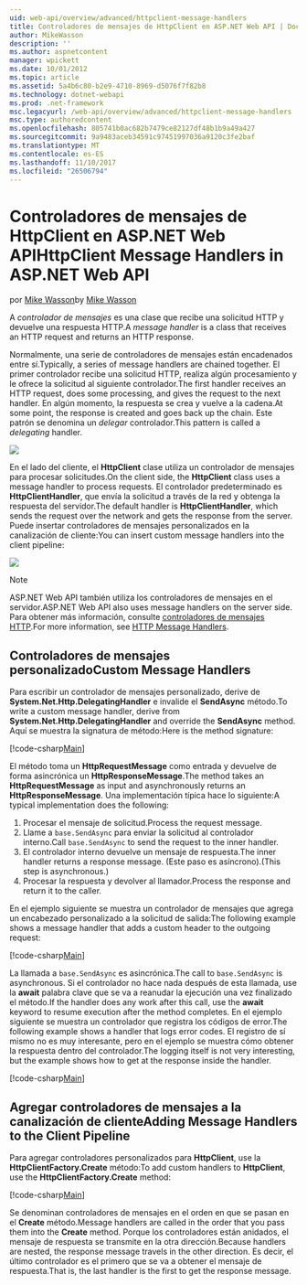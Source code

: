 ```yaml
---
uid: web-api/overview/advanced/httpclient-message-handlers
title: Controladores de mensajes de HttpClient en ASP.NET Web API | Documentos de Microsoft
author: MikeWasson
description: ''
ms.author: aspnetcontent
manager: wpickett
ms.date: 10/01/2012
ms.topic: article
ms.assetid: 5a4b6c80-b2e9-4710-8969-d5076f7f82b8
ms.technology: dotnet-webapi
ms.prod: .net-framework
msc.legacyurl: /web-api/overview/advanced/httpclient-message-handlers
msc.type: authoredcontent
ms.openlocfilehash: 805741b0ac682b7479ce82127df48b1b9a49a427
ms.sourcegitcommit: 9a9483aceb34591c97451997036a9120c3fe2baf
ms.translationtype: MT
ms.contentlocale: es-ES
ms.lasthandoff: 11/10/2017
ms.locfileid: "26506794"
---
```

<a name="httpclient-message-handlers-in-aspnet-web-api"></a><span data-ttu-id="97c49-102">Controladores de mensajes de HttpClient en ASP.NET Web API</span><span class="sxs-lookup"><span data-stu-id="97c49-102">HttpClient Message Handlers in ASP.NET Web API</span></span>
====================
<span data-ttu-id="97c49-103">por [Mike Wasson](https://github.com/MikeWasson)</span><span class="sxs-lookup"><span data-stu-id="97c49-103">by [Mike Wasson](https://github.com/MikeWasson)</span></span>

<span data-ttu-id="97c49-104">A *controlador de mensajes* es una clase que recibe una solicitud HTTP y devuelve una respuesta HTTP.</span><span class="sxs-lookup"><span data-stu-id="97c49-104">A *message handler* is a class that receives an HTTP request and returns an HTTP response.</span></span>

<span data-ttu-id="97c49-105">Normalmente, una serie de controladores de mensajes están encadenados entre sí.</span><span class="sxs-lookup"><span data-stu-id="97c49-105">Typically, a series of message handlers are chained together.</span></span> <span data-ttu-id="97c49-106">El primer controlador recibe una solicitud HTTP, realiza algún procesamiento y le ofrece la solicitud al siguiente controlador.</span><span class="sxs-lookup"><span data-stu-id="97c49-106">The first handler receives an HTTP request, does some processing, and gives the request to the next handler.</span></span> <span data-ttu-id="97c49-107">En algún momento, la respuesta se crea y vuelve a la cadena.</span><span class="sxs-lookup"><span data-stu-id="97c49-107">At some point, the response is created and goes back up the chain.</span></span> <span data-ttu-id="97c49-108">Este patrón se denomina un *delegar* controlador.</span><span class="sxs-lookup"><span data-stu-id="97c49-108">This pattern is called a *delegating* handler.</span></span>

![](httpclient-message-handlers/_static/image1.png)

<span data-ttu-id="97c49-109">En el lado del cliente, el **HttpClient** clase utiliza un controlador de mensajes para procesar solicitudes.</span><span class="sxs-lookup"><span data-stu-id="97c49-109">On the client side, the **HttpClient** class uses a message handler to process requests.</span></span> <span data-ttu-id="97c49-110">El controlador predeterminado es **HttpClientHandler**, que envía la solicitud a través de la red y obtenga la respuesta del servidor.</span><span class="sxs-lookup"><span data-stu-id="97c49-110">The default handler is **HttpClientHandler**, which sends the request over the network and gets the response from the server.</span></span> <span data-ttu-id="97c49-111">Puede insertar controladores de mensajes personalizados en la canalización de cliente:</span><span class="sxs-lookup"><span data-stu-id="97c49-111">You can insert custom message handlers into the client pipeline:</span></span>

![](httpclient-message-handlers/_static/image2.png)

> [!NOTE]
> <span data-ttu-id="97c49-112">ASP.NET Web API también utiliza los controladores de mensajes en el servidor.</span><span class="sxs-lookup"><span data-stu-id="97c49-112">ASP.NET Web API also uses message handlers on the server side.</span></span> <span data-ttu-id="97c49-113">Para obtener más información, consulte [controladores de mensajes HTTP](http-message-handlers.md).</span><span class="sxs-lookup"><span data-stu-id="97c49-113">For more information, see [HTTP Message Handlers](http-message-handlers.md).</span></span>


## <a name="custom-message-handlers"></a><span data-ttu-id="97c49-114">Controladores de mensajes personalizado</span><span class="sxs-lookup"><span data-stu-id="97c49-114">Custom Message Handlers</span></span>

<span data-ttu-id="97c49-115">Para escribir un controlador de mensajes personalizado, derive de **System.Net.Http.DelegatingHandler** e invalide el **SendAsync** método.</span><span class="sxs-lookup"><span data-stu-id="97c49-115">To write a custom message handler, derive from **System.Net.Http.DelegatingHandler** and override the **SendAsync** method.</span></span> <span data-ttu-id="97c49-116">Aquí se muestra la signatura de método:</span><span class="sxs-lookup"><span data-stu-id="97c49-116">Here is the method signature:</span></span>

[!code-csharp[Main](httpclient-message-handlers/samples/sample1.cs)]

<span data-ttu-id="97c49-117">El método toma un **HttpRequestMessage** como entrada y devuelve de forma asincrónica un **HttpResponseMessage**.</span><span class="sxs-lookup"><span data-stu-id="97c49-117">The method takes an **HttpRequestMessage** as input and asynchronously returns an **HttpResponseMessage**.</span></span> <span data-ttu-id="97c49-118">Una implementación típica hace lo siguiente:</span><span class="sxs-lookup"><span data-stu-id="97c49-118">A typical implementation does the following:</span></span>

1. <span data-ttu-id="97c49-119">Procesar el mensaje de solicitud.</span><span class="sxs-lookup"><span data-stu-id="97c49-119">Process the request message.</span></span>
2. <span data-ttu-id="97c49-120">Llame a `base.SendAsync` para enviar la solicitud al controlador interno.</span><span class="sxs-lookup"><span data-stu-id="97c49-120">Call `base.SendAsync` to send the request to the inner handler.</span></span>
3. <span data-ttu-id="97c49-121">El controlador interno devuelve un mensaje de respuesta.</span><span class="sxs-lookup"><span data-stu-id="97c49-121">The inner handler returns a response message.</span></span> <span data-ttu-id="97c49-122">(Este paso es asíncrono).</span><span class="sxs-lookup"><span data-stu-id="97c49-122">(This step is asynchronous.)</span></span>
4. <span data-ttu-id="97c49-123">Procesar la respuesta y devolver al llamador.</span><span class="sxs-lookup"><span data-stu-id="97c49-123">Process the response and return it to the caller.</span></span>

<span data-ttu-id="97c49-124">En el ejemplo siguiente se muestra un controlador de mensajes que agrega un encabezado personalizado a la solicitud de salida:</span><span class="sxs-lookup"><span data-stu-id="97c49-124">The following example shows a message handler that adds a custom header to the outgoing request:</span></span>

[!code-csharp[Main](httpclient-message-handlers/samples/sample2.cs)]

<span data-ttu-id="97c49-125">La llamada a `base.SendAsync` es asincrónica.</span><span class="sxs-lookup"><span data-stu-id="97c49-125">The call to `base.SendAsync` is asynchronous.</span></span> <span data-ttu-id="97c49-126">Si el controlador no hace nada después de esta llamada, use la **await** palabra clave que se va a reanudar la ejecución una vez finalizado el método.</span><span class="sxs-lookup"><span data-stu-id="97c49-126">If the handler does any work after this call, use the **await** keyword to resume execution after the method completes.</span></span> <span data-ttu-id="97c49-127">En el ejemplo siguiente se muestra un controlador que registra los códigos de error.</span><span class="sxs-lookup"><span data-stu-id="97c49-127">The following example shows a handler that logs error codes.</span></span> <span data-ttu-id="97c49-128">El registro de sí mismo no es muy interesante, pero en el ejemplo se muestra cómo obtener la respuesta dentro del controlador.</span><span class="sxs-lookup"><span data-stu-id="97c49-128">The logging itself is not very interesting, but the example shows how to get at the response inside the handler.</span></span>

[!code-csharp[Main](httpclient-message-handlers/samples/sample3.cs?highlight=10,13)]

## <a name="adding-message-handlers-to-the-client-pipeline"></a><span data-ttu-id="97c49-129">Agregar controladores de mensajes a la canalización de cliente</span><span class="sxs-lookup"><span data-stu-id="97c49-129">Adding Message Handlers to the Client Pipeline</span></span>

<span data-ttu-id="97c49-130">Para agregar controladores personalizados para **HttpClient**, use la **HttpClientFactory.Create** método:</span><span class="sxs-lookup"><span data-stu-id="97c49-130">To add custom handlers to **HttpClient**, use the **HttpClientFactory.Create** method:</span></span>

[!code-csharp[Main](httpclient-message-handlers/samples/sample4.cs)]

<span data-ttu-id="97c49-131">Se denominan controladores de mensajes en el orden en que se pasan en el **Create** método.</span><span class="sxs-lookup"><span data-stu-id="97c49-131">Message handlers are called in the order that you pass them into the **Create** method.</span></span> <span data-ttu-id="97c49-132">Porque los controladores están anidados, el mensaje de respuesta se transmite en la otra dirección.</span><span class="sxs-lookup"><span data-stu-id="97c49-132">Because handlers are nested, the response message travels in the other direction.</span></span> <span data-ttu-id="97c49-133">Es decir, el último controlador es el primero que se va a obtener el mensaje de respuesta.</span><span class="sxs-lookup"><span data-stu-id="97c49-133">That is, the last handler is the first to get the response message.</span></span>
